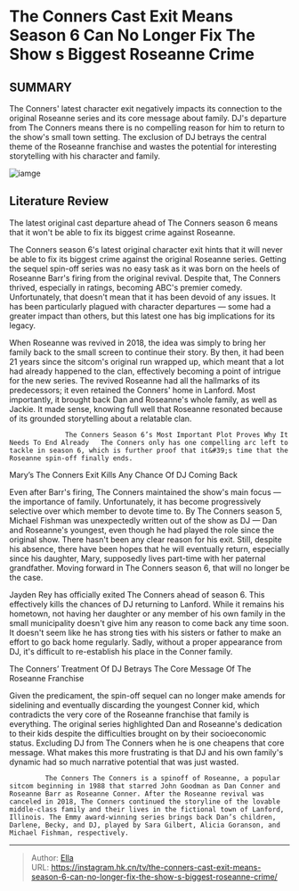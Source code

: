 # The Conners Cast Exit Means Season 6 Can No Longer Fix The Show s Biggest Roseanne Crime


## SUMMARY 



  The Conners&#39; latest character exit negatively impacts its connection to the original Roseanne series and its core message about family.   DJ&#39;s departure from The Conners means there is no compelling reason for him to return to the show&#39;s small town setting.   The exclusion of DJ betrays the central theme of the Roseanne franchise and wastes the potential for interesting storytelling with his character and family.  

![iamge](https://static1.srcdn.com/wordpress/wp-content/uploads/2023/07/roseanne_theconnersmistake.jpg)

## Literature Review
The latest original cast departure ahead of The Conners season 6 means that it won&#39;t be able to fix its biggest crime against Roseanne. 




The Conners season 6&#39;s latest original character exit hints that it will never be able to fix its biggest crime against the original Roseanne series. Getting the sequel spin-off series was no easy task as it was born on the heels of Roseanne Barr&#39;s firing from the original revival. Despite that, The Conners thrived, especially in ratings, becoming ABC&#39;s premier comedy. Unfortunately, that doesn&#39;t mean that it has been devoid of any issues. It has been particularly plagued with character departures — some had a greater impact than others, but this latest one has big implications for its legacy.




When Roseanne was revived in 2018, the idea was simply to bring her family back to the small screen to continue their story. By then, it had been 21 years since the sitcom&#39;s original run wrapped up, which meant that a lot had already happened to the clan, effectively becoming a point of intrigue for the new series. The revived Roseanne had all the hallmarks of its predecessors; it even retained the Conners&#39; home in Lanford. Most importantly, it brought back Dan and Roseanne&#39;s whole family, as well as Jackie. It made sense, knowing full well that Roseanne resonated because of its grounded storytelling about a relatable clan.

                  The Conners Season 6’s Most Important Plot Proves Why It Needs To End Already   The Conners only has one compelling arc left to tackle in season 6, which is further proof that it&#39;s time that the Roseanne spin-off finally ends.     


 Mary’s The Conners Exit Kills Any Chance Of DJ Coming Back 
          




Even after Barr&#39;s firing, The Conners maintained the show&#39;s main focus — the importance of family. Unfortunately, it has become progressively selective over which member to devote time to. By The Conners season 5, Michael Fishman was unexpectedly written out of the show as DJ — Dan and Roseanne&#39;s youngest, even though he had played the role since the original show. There hasn&#39;t been any clear reason for his exit. Still, despite his absence, there have been hopes that he will eventually return, especially since his daughter, Mary, supposedly lives part-time with her paternal grandfather. Moving forward in The Conners season 6, that will no longer be the case.

Jayden Rey has officially exited The Conners ahead of season 6. This effectively kills the chances of DJ returning to Lanford. While it remains his hometown, not having her daughter or any member of his own family in the small municipality doesn&#39;t give him any reason to come back any time soon. It doesn&#39;t seem like he has strong ties with his sisters or father to make an effort to go back home regularly. Sadly, without a proper appearance from DJ, it&#39;s difficult to re-establish his place in the Conner family.






 The Conners’ Treatment Of DJ Betrays The Core Message Of The Roseanne Franchise 
          

Given the predicament, the spin-off sequel can no longer make amends for sidelining and eventually discarding the youngest Conner kid, which contradicts the very core of the Roseanne franchise that family is everything. The original series highlighted Dan and Roseanne&#39;s dedication to their kids despite the difficulties brought on by their socioeconomic status. Excluding DJ from The Conners when he is one cheapens that core message. What makes this more frustrating is that DJ and his own family&#39;s dynamic had so much narrative potential that was just wasted.

             The Conners The Conners is a spinoff of Roseanne, a popular sitcom beginning in 1988 that starred John Goodman as Dan Conner and Roseanne Barr as Roseanne Conner. After the Roseanne revival was canceled in 2018, The Conners continued the storyline of the lovable middle-class family and their lives in the fictional town of Lanford, Illinois. The Emmy award-winning series brings back Dan’s children, Darlene, Becky, and DJ, played by Sara Gilbert, Alicia Goranson, and Michael Fishman, respectively.  





---

> Author: [Ella](https://instagram.hk.cn/)  
> URL: https://instagram.hk.cn/tv/the-conners-cast-exit-means-season-6-can-no-longer-fix-the-show-s-biggest-roseanne-crime/  

